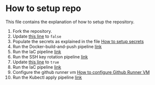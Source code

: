 # How to setup repo
This file contains the explanation of how to setup the repository.


1. Fork the repository. 
1. Update [this line](./.github/workflows/Terraform-Apply.yml) to `false` 
1. Populate the secrets as explained in the file [How to setup secrets](./How-to-setup-secrets.md)
1. Run the Docker-build-and-push pipeline [link](https://github.com/TaEduard/Example-Microservice/actions/workflows/Docker-build-and-push.yml)
1. Run the IaC pipeline [link](https://github.com/TaEduard/Example-Microservice/actions/workflows/Terraform-Apply.yml)
1. Run the SSH key rotation pipeline [link](https://github.com/TaEduard/Example-Microservice/actions/workflows/Rotate-ssh-key.yml)
1. Update [this line](./.github/workflows/Terraform-Apply.yml) to `true`
1. Run the IaC pipeline [link](https://github.com/TaEduard/Example-Microservice/actions/workflows/Terraform-Apply.yml)
1. Configure the github runner vm [How to configure Github Runner VM](./How-to-configure-githubRunnerVM.md)
1. Run the Kubectl apply pipeline [link](https://github.com/TaEduard/Example-Microservice/actions/workflows/Terraform-Apply.yml)


 
